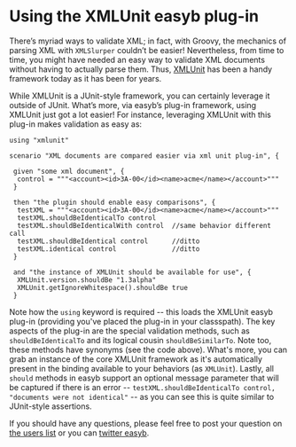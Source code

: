 # Using the XMLUnit easyb plug-in #

There’s myriad ways to validate XML; in fact, with Groovy, the mechanics of parsing XML with `XMLSlurper` couldn’t be easier! Nevertheless, from time to time, you might have needed an easy way to validate XML documents without having to actually parse them. Thus, [XMLUnit](http://www.ibm.com/developerworks/java/library/j-cq121906.html) has been a handy framework today as it has been for years.

While XMLUnit is a JUnit-style framework, you can certainly leverage it outside of JUnit. What’s more, via easyb’s plug-in framework, using XMLUnit just got a lot easier! For instance, leveraging XMLUnit with this plug-in makes validation as easy as:

```
using "xmlunit"

scenario "XML documents are compared easier via xml unit plug-in", {

 given "some xml document", {
  control = """<account><id>3A-00</id><name>acme</name></account>"""
 }

 then "the plugin should enable easy comparisons", {
  testXML = """<account><id>3A-00</id><name>acme</name></account>"""
  testXML.shouldBeIdenticalTo control
  testXML.shouldBeIdenticalWith control  //same behavior different call
  testXML.shouldBeIdentical control      //ditto
  testXML.identical control              //ditto
 }

 and "the instance of XMLUnit should be available for use", {
  XMLUnit.version.shouldBe "1.3alpha"
  XMLUnit.getIgnoreWhitespace().shouldBe true
 }
```

Note how the `using` keyword is required -- this loads the XMLUnit easyb plug-in (providing you've placed the plug-in in your classspath). The key aspects of the  plug-in are the special validation methods, such as `shouldBeIdenticalTo` and its logical cousin `shouldBeSimilarTo`. Note too, these methods have synonyms (see the code above). What's more, you can grab an instance of the core XMLUnit framework as it's automatically present in the binding available to your behaviors (as `XMLUnit`). Lastly, all `should` methods in easyb support an optional message parameter that will be captured if there is an error -- `testXML.shouldBeIdenticalTo control, "documents were not identical"` -- as you can see this is quite similar to JUnit-style assertions.


If you should have any questions, please feel free to post your question on <a href='http://groups.google.com/group/easyb-users'>the users list</a> or you can <a href='http://twitter.com/easybdd'>twitter easyb</a>.
